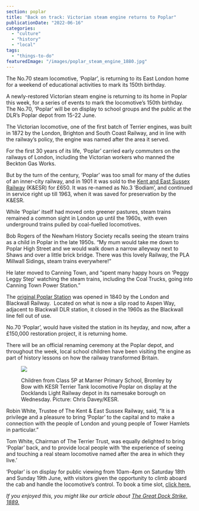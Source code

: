 ```yaml
---
section: poplar
title: "Back on track: Victorian steam engine returns to Poplar"
publicationDate: "2022-06-16"
categories: 
  - "culture"
  - "history"
  - "local"
tags: 
  - "things-to-do"
featuredImage: "/images/poplar_steam_engine_1880.jpg"
---
```


The No.70 steam locomotive, ‘Poplar’, is returning to its East London home for a weekend of educational activities to mark its 150th birthday.

A newly-restored Victorian steam engine is returning to its home in Poplar this week, for a series of events to mark the locomotive’s 150th birthday. The No.70, ‘Poplar’ will be on display to school groups and the public at the DLR’s Poplar depot from 15-22 June.

The Victorian locomotive, one of the first batch of Terrier engines, was built in 1872 by the London, Brighton and South Coast Railway, and in line with the railway’s policy, the engine was named after the area it served.

For the first 30 years of its life, ‘Poplar’ carried early commuters on the railways of London, including the Victorian workers who manned the Beckton Gas Works.

But by the turn of the century, ‘Poplar’ was too small for many of the duties of an inner-city railway, and in 1901 it was sold to the [Kent and East Sussex Railway](https://kesr.org.uk/) (K&ESR) for £650. It was re-named as No.3 ‘Bodiam’, and continued in service right up till 1963, when it was saved for preservation by the K&ESR.

While ‘Poplar’ itself had moved onto greener pastures, steam trains remained a common sight in London up until the 1960s, with even underground trains pulled by coal-fuelled locomotives. 

Bob Rogers of the Newham History Society recalls seeing the steam trains as a child in Poplar in the late 1950s. “My mum would take me down to Poplar High Street and we would walk down a narrow alleyway next to Shaws and over a little brick bridge. There was this lovely Railway, the PLA Millwall Sidings, steam trains everywhere!”

He later moved to Canning Town, and “spent many happy hours on ‘Peggy Leggy Step’ watching the steam trains, including the Coal Trucks, going into Canning Town Power Station.”

The [original Poplar Station](http://disused-stations.org.uk/p/poplar/index.shtml) was opened in 1840 by the London and Blackwall Railway.  Located on what is now a slip road to Aspen Way, adjacent to Blackwall DLR station, it closed in the 1960s as the Blackwall line fell out of use.

No.70 ‘Poplar’, would have visited the station in its heyday, and now, after a £150,000 restoration project, it is returning home. 

There will be an official renaming ceremony at the Poplar depot, and throughout the week, local school children have been visiting the engine as part of history lessons on how the railway transformed Britain.

<figure>

![](/images/CD-POPLARINPOPLAR-15_06_22-CD127-1024x683.jpg)

<figcaption>

Children from Class 5P at Marner Primary School, Bromley by Bow with KESR Terrier Tank locomotive Poplar on display at the Docklands Light Railway depot in its namesake borough on Wednesday. Picture: Chris Davey/KESR.

</figcaption>

</figure>

Robin White, Trustee of The Kent & East Sussex Railway, said, “It is a privilege and a pleasure to bring ‘Poplar’ to the capital and to make a connection with the people of London and young people of Tower Hamlets in particular.”

Tom White, Chairman of The Terrier Trust, was equally delighted to bring ‘Poplar’ back, and to provide local people with ‘the experience of seeing and touching a real steam locomotive named after the area in which they live.’

‘Poplar’ is on display for public viewing from 10am-4pm on Saturday 18th and Sunday 19th June, with visitors given the opportunity to climb aboard the cab and handle the locomotive’s control. To book a time slot, [click here.](https://shop.myonlinebooking.co.uk/kesr/buyavail.aspx?tid=62)

_If you enjoyed this, you might like our article about [The Great Dock Strike, 1889.](https://poplarlondon.co.uk/great-dock-strike-london/)_
